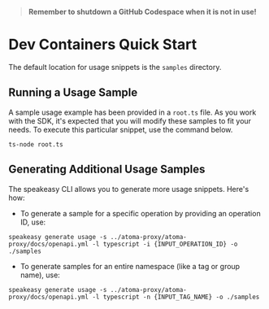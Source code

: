 
> **Remember to shutdown a GitHub Codespace when it is not in use!**

# Dev Containers Quick Start

The default location for usage snippets is the `samples` directory.

## Running a Usage Sample

A sample usage example has been provided in a `root.ts` file. As you work with the SDK, it's expected that you will modify these samples to fit your needs. To execute this particular snippet, use the command below.

```
ts-node root.ts
```

## Generating Additional Usage Samples

The speakeasy CLI allows you to generate more usage snippets. Here's how:

- To generate a sample for a specific operation by providing an operation ID, use:

```
speakeasy generate usage -s ../atoma-proxy/atoma-proxy/docs/openapi.yml -l typescript -i {INPUT_OPERATION_ID} -o ./samples
```

- To generate samples for an entire namespace (like a tag or group name), use:

```
speakeasy generate usage -s ../atoma-proxy/atoma-proxy/docs/openapi.yml -l typescript -n {INPUT_TAG_NAME} -o ./samples
```
